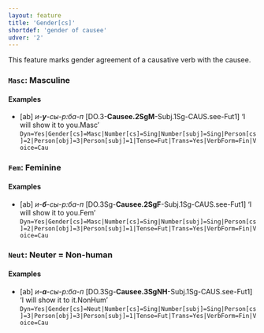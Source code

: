 ```yaml
---
layout: feature
title: 'Gender[cs]'
shortdef: 'gender of causee'
udver: '2'
---
```


This feature marks gender agreement of a causative verb with the causee.

### <a name="Masc">`Masc`</a>: Masculine

#### Examples

* [ab] _и-<b>у</b>-сы-р:ба-п_ [DO.3-<b>Causee.2SgM</b>-Subj.1Sg-CAUS.see-Fut1] ‘I will show it to you.Masc’ `Dyn=Yes|Gender[cs]=Masc|Number[cs]=Sing|Number[subj]=Sing|Person[cs]=2|Person[obj]=3|Person[subj]=1|Tense=Fut|Trans=Yes|VerbForm=Fin|Voice=Cau`

### <a name="Fem">`Fem`</a>: Feminine

#### Examples

* [ab] _и-<b>б</b>-сы-р:ба-п_ [DO.3Sg-<b>Causee.2SgF</b>-Subj.1Sg-CAUS.see-Fut1] ‘I will show it to you.Fem’ `Dyn=Yes|Gender[cs]=Masc|Number[cs]=Sing|Number[subj]=Sing|Person[cs]=2|Person[obj]=3|Person[subj]=1|Tense=Fut|Trans=Yes|VerbForm=Fin|Voice=Cau`

### <a name="Neut">`Neut`</a>: Neuter = Non-human

#### Examples

* [ab] _и-<b>а</b>-сы-р:ба-п_ [DO.3Sg-<b>Causee.3SgNH</b>-Subj.1Sg-CAUS.see-Fut1] ‘I will show it to it.NonHum’ `Dyn=Yes|Gender[cs]=Neut|Number[cs]=Sing|Number[subj]=Sing|Person[cs]=3|Person[obj]=3|Person[subj]=1|Tense=Fut|Trans=Yes|VerbForm=Fin|Voice=Cau`
<!-- Interlanguage links updated Po 11. listopadu 2024, 20:09:42 CET -->
